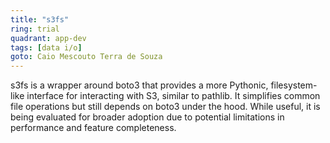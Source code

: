 ```yaml
---
title: "s3fs"
ring: trial
quadrant: app-dev
tags: [data i/o]
goto: Caio Mescouto Terra de Souza
---
```


s3fs is a wrapper around boto3 that provides a more Pythonic, filesystem-like interface for interacting with S3, similar to pathlib. It simplifies common file operations but still depends on boto3 under the hood. While useful, it is being evaluated for broader adoption due to potential limitations in performance and feature completeness.

